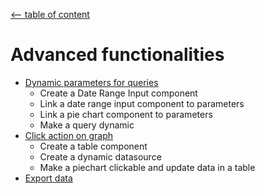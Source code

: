 [<-- table of content](README.md)

# Advanced functionalities

* [Dynamic parameters for queries](Dynamic%20parameters%20for%20queries.md)
    * Create a Date Range Input component
    * Link a date range input component to parameters
    * Link a pie chart component to parameters
    * Make a query dynamic
* [Click action on graph](Click%20action%20on%20graph.md)
    * Create a table component
    * Create a dynamic datasource
    * Make a piechart clickable and update data in a table
* [Export data](Export%20data.md)
